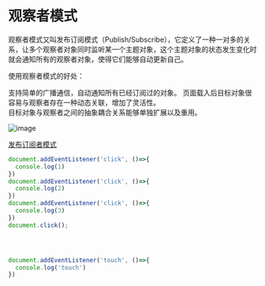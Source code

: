 # 观察者模式

观察者模式又叫发布订阅模式（Publish/Subscribe），它定义了一种一对多的关系，让多个观察者对象同时监听某一个主题对象，这个主题对象的状态发生变化时就会通知所有的观察者对象，使得它们能够自动更新自己。

使用观察者模式的好处：

支持简单的广播通信，自动通知所有已经订阅过的对象。 
页面载入后目标对象很容易与观察者存在一种动态关联，增加了灵活性。  
目标对象与观察者之间的抽象耦合关系能够单独扩展以及重用。  

![image](https://user-gold-cdn.xitu.io/2017/11/22/15fe1b1f1797e09a?imageView2/0/w/1280/h/960/format/webp/ignore-error/1)

[发布订阅者模式](https://www.cnblogs.com/TomXu/archive/2012/03/02/2355128.html)


```js
document.addEventListener('click', ()=>{
  console.log(1)
})
document.addEventListener('click', ()=>{
  console.log(2)
})
document.addEventListener('click', ()=>{
  console.log(3)
})
document.click();




document.addEventListener('touch', ()=>{
  console.log('touch')
})
```
